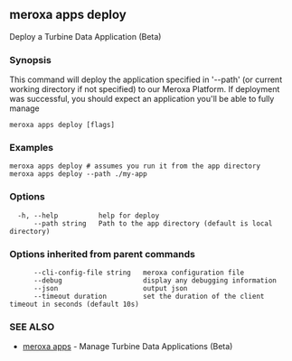 ## meroxa apps deploy

Deploy a Turbine Data Application (Beta)

### Synopsis

This command will deploy the application specified in '--path'
(or current working directory if not specified) to our Meroxa Platform.
If deployment was successful, you should expect an application you'll be able to fully manage


```
meroxa apps deploy [flags]
```

### Examples

```
meroxa apps deploy # assumes you run it from the app directory
meroxa apps deploy --path ./my-app

```

### Options

```
  -h, --help          help for deploy
      --path string   Path to the app directory (default is local directory)
```

### Options inherited from parent commands

```
      --cli-config-file string   meroxa configuration file
      --debug                    display any debugging information
      --json                     output json
      --timeout duration         set the duration of the client timeout in seconds (default 10s)
```

### SEE ALSO

* [meroxa apps](meroxa_apps.md)	 - Manage Turbine Data Applications (Beta)

